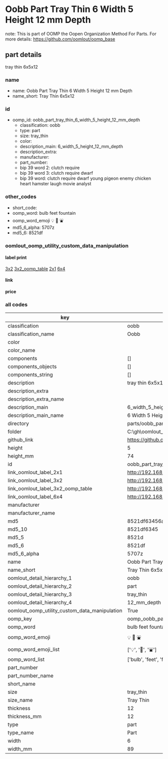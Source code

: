 # Oobb Part Tray Thin 6 Width 5 Height 12 mm Depth  

note: This is part of OOMP the Oopen Organization Method For Parts. For more details: https://github.com/oomlout/oomp_base

##  part details
  



tray thin 6x5x12



### name
* name: Oobb Part Tray Thin 6 Width 5 Height 12 mm Depth
* name_short: Tray Thin 6x5x12 
### id
* oomp_id: oobb_part_tray_thin_6_width_5_height_12_mm_depth
  * classification: oobb
  * type: part
  * size: tray_thin
  * color: 
  * description_main: 6_width_5_height_12_mm_depth
  * description_extra: 
  * manufacturer: 
  * part_number: 
  * bip 39 word 2: clutch require
  * bip 39 word 3: clutch require dwarf
  * bip 39 word: clutch require dwarf young pigeon enemy chicken heart hamster laugh movie analyst

### other_codes
* short_code: 
* oomp_word: bulb feet fountain
* oomp_word_emoji :bulb: :feet: :fountain:
* md5_6_alpha: 5707z
* md5_6: 8521df






### oomlout_oomp_utility_custom_data_manipulation
#### label print
[3x2](http://192.168.1.245:1112/?label=oomp%205707z)
[3x2_oomp_table](http://192.168.1.108:1112/?label=oomp%205707z)
[2x1](http://192.168.1.242:1112/?label=oomp%205707z)
[6x4](http://192.168.1.55:1112/?label=oomp%205707z)    

#### link

                              

#### price







### all codes 
| key | value |  
| --- | --- |  
| classification | oobb |  
| classification_name | Oobb |  
| color |  |  
| color_name |  |  
| components | [] |  
| components_objects | [] |  
| components_string | [] |  
| description | tray thin 6x5x12 |  
| description_extra |  |  
| description_extra_name |  |  
| description_main | 6_width_5_height_12_mm_depth |  
| description_main_name | 6 Width 5 Height 12 mm Depth |  
| directory | parts/oobb_part_tray_thin_6_width_5_height_12_mm_depth |  
| folder | C:\gh\oomlout_oobb_version_4_generated_parts\parts\oobb_part_tray_thin_6_width_5_height_12_mm_depth |  
| github_link | https://github.com/oomlout/oomlout_oomp_part_src/tree/main/parts/oobb_part_tray_thin_6_width_5_height_12_mm_depth |  
| height | 5 |  
| height_mm | 74 |  
| id | oobb_part_tray_thin_6_width_5_height_12_mm_depth |  
| link_oomlout_label_2x1 | http://192.168.1.242:1112/?label=oomp%205707z |  
| link_oomlout_label_3x2 | http://192.168.1.245:1112/?label=oomp%205707z |  
| link_oomlout_label_3x2_oomp_table | http://192.168.1.108:1112/?label=oomp%205707z |  
| link_oomlout_label_6x4 | http://192.168.1.55:1112/?label=oomp%205707z |  
| manufacturer |  |  
| manufacturer_name |  |  
| md5 | 8521df63456a44f527d25ff4896dc164 |  
| md5_10 | 8521df6345 |  
| md5_5 | 8521d |  
| md5_6 | 8521df |  
| md5_6_alpha | 5707z |  
| name | Oobb Part Tray Thin 6 Width 5 Height 12 mm Depth |  
| name_short | Tray Thin 6x5x12  |  
| oomlout_detail_hierarchy_1 | oobb |  
| oomlout_detail_hierarchy_2 | part |  
| oomlout_detail_hierarchy_3 | tray_thin |  
| oomlout_detail_hierarchy_4 | 12_mm_depth |  
| oomlout_oomp_utility_custom_data_manipulation | True |  
| oomp_key | oomp_oobb_part_tray_thin_6_width_5_height_12_mm_depth |  
| oomp_word | bulb feet fountain |  
| oomp_word_emoji | :bulb: :feet: :fountain: |  
| oomp_word_emoji_list | [':bulb:', ':feet:', ':fountain:'] |  
| oomp_word_list | ['bulb', 'feet', 'fountain'] |  
| part_number |  |  
| part_number_name |  |  
| short_name |  |  
| size | tray_thin |  
| size_name | Tray Thin |  
| thickness | 12 |  
| thickness_mm | 12 |  
| type | part |  
| type_name | Part |  
| width | 6 |  
| width_mm | 89 |  
